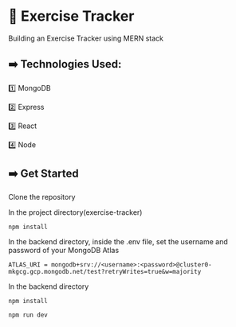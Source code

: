 # :muscle: Exercise Tracker

Building an Exercise Tracker using MERN stack

## :arrow_right: Technologies Used:

:one: MongoDB

:two: Express

:three: React

:four: Node

## :arrow_right: Get Started

Clone the repository

In the project directory(exercise-tracker)

`npm install`

In the backend directory, inside the .env file, set the username and password of your MongoDB Atlas
```
ATLAS_URI = mongodb+srv://<username>:<password>@cluster0-mkgcg.gcp.mongodb.net/test?retryWrites=true&w=majority
```

In the backend directory

`npm install`

`npm run dev`

